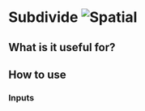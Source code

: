 # Subdivide ![Spatial](https://img.shields.io/badge/Spatial-955195)

## What is it useful for?

## How to use
### Inputs